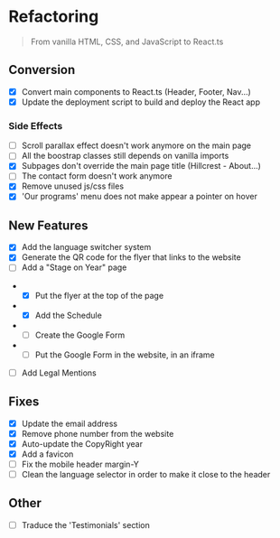 # Refactoring

> From vanilla HTML, CSS, and JavaScript to React.ts

## Conversion

- [x] Convert main components to React.ts (Header, Footer, Nav...)
- [x] Update the deployment script to build and deploy the React app

### Side Effects

- [ ] Scroll parallax effect doesn't work anymore on the main page
- [ ] All the boostrap classes still depends on vanilla imports
- [x] Subpages don't override the main page title (Hillcrest - About...)
- [ ] The contact form doesn't work anymore
- [x] Remove unused js/css files
- [x] 'Our programs' menu does not make appear a pointer on hover

## New Features

- [x] Add the language switcher system
- [x] Generate the QR code for the flyer that links to the website
- [ ] Add a "Stage on Year" page
- - [x] Put the flyer at the top of the page
- - [x] Add the Schedule
- - [ ] Create the Google Form
- - [ ] Put the Google Form in the website, in an iframe
- [ ] Add Legal Mentions

## Fixes

- [x] Update the email address
- [x] Remove phone number from the website
- [x] Auto-update the CopyRight year
- [x] Add a favicon
- [ ] Fix the mobile header margin-Y
- [ ] Clean the language selector in order to make it close to the header

## Other

- [ ] Traduce the 'Testimonials' section
